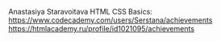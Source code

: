 Anastasiya Staravoitava
HTML CSS Basics: https://www.codecademy.com/users/Serstana/achievements
https://htmlacademy.ru/profile/id1021095/achievements